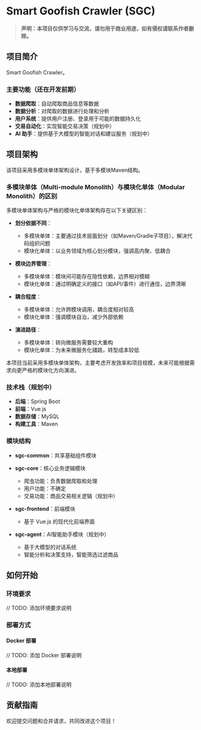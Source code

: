# Smart Goofish Crawler (SGC)

> **声明：本项目仅供学习与交流，请勿用于商业用途，如有侵权请联系作者删除。**

## 项目简介

Smart Goofish Crawler。

### 主要功能（还在开发前期）

- **数据爬取**：自动爬取商品信息等数据
- **数据分析**：对爬取的数据进行处理和分析
- **用户系统**：提供用户注册、登录用于可能的数据持久化
- **交易自动化**：实现智能交易决策（规划中）
- **AI 助手**：提供基于大模型的智能对话和建议服务（规划中）

## 项目架构

该项目采用多模块单体架构设计，基于多模块Maven结构。

### 多模块单体（Multi-module Monolith）与模块化单体（Modular Monolith）的区别

多模块单体架构与严格的模块化单体架构存在以下关键区别：

- **划分依据不同**：
  - 多模块单体：主要通过技术层面划分（如Maven/Gradle子项目），解决代码组织问题
  - 模块化单体：以业务领域为核心划分模块，强调高内聚、低耦合

- **模块边界管理**：
  - 多模块单体：模块间可能存在隐性依赖，边界相对模糊
  - 模块化单体：通过明确定义的接口（如API/事件）进行通信，边界清晰

- **耦合程度**：
  - 多模块单体：允许跨模块调用，耦合度相对较高
  - 模块化单体：强调模块自治，减少外部依赖

- **演进路径**：
  - 多模块单体：转向微服务需要较大重构
  - 模块化单体：为未来微服务化铺路，转型成本较低

本项目当前采用多模块单体架构，主要考虑开发效率和项目规模，未来可能根据需求向更严格的模块化方向演进。

### 技术栈（规划中）

- **后端**：Spring Boot
- **前端**：Vue.js
- **数据存储**：MySQL
- **构建工具**：Maven

### 模块结构

- **sgc-common**：共享基础组件模块
  
- **sgc-core**：核心业务逻辑模块
  - 爬虫功能：负责数据爬取和处理
  - 用户功能：不确定
  - 交易功能：商品交易相关逻辑（规划中）
  
- **sgc-frontend**：前端模块
  - 基于 Vue.js 的现代化前端界面

- **sgc-agent**：AI智能助手模块（规划中）
  - 基于大模型的对话系统
  - 智能分析和决策支持，智能筛选过滤商品

## 如何开始

### 环境要求

// TODO: 添加环境要求说明

### 部署方式

#### Docker 部署

// TODO: 添加 Docker 部署说明

#### 本地部署

// TODO: 添加本地部署说明

## 贡献指南

欢迎提交问题和合并请求，共同改进这个项目！
